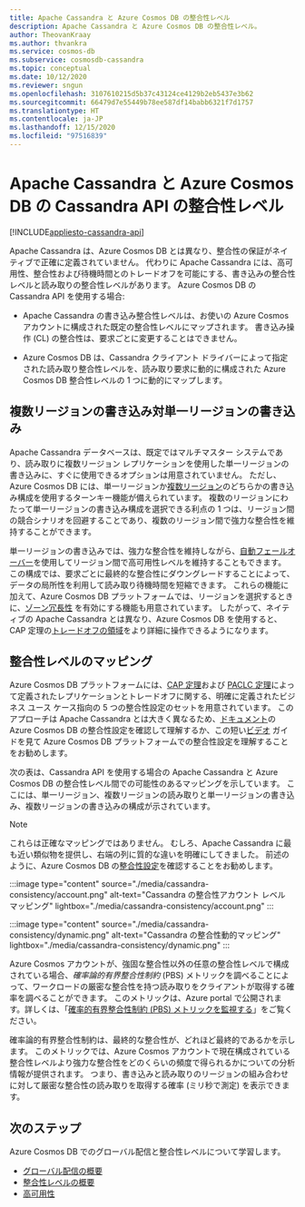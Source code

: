 ```yaml
---
title: Apache Cassandra と Azure Cosmos DB の整合性レベル
description: Apache Cassandra と Azure Cosmos DB の整合性レベル。
author: TheovanKraay
ms.author: thvankra
ms.service: cosmos-db
ms.subservice: cosmosdb-cassandra
ms.topic: conceptual
ms.date: 10/12/2020
ms.reviewer: sngun
ms.openlocfilehash: 3107610215d5b37c43124ce4129b2eb5437e3b62
ms.sourcegitcommit: 66479d7e55449b78ee587df14babb6321f7d1757
ms.translationtype: HT
ms.contentlocale: ja-JP
ms.lasthandoff: 12/15/2020
ms.locfileid: "97516839"
---
```

# <a name="apache-cassandra-and-azure-cosmos-db-cassandra-api-consistency-levels"></a>Apache Cassandra と Azure Cosmos DB の Cassandra API の整合性レベル
[!INCLUDE[appliesto-cassandra-api](includes/appliesto-cassandra-api.md)]

Apache Cassandra は、Azure Cosmos DB とは異なり、整合性の保証がネイティブで正確に定義されていません。 代わりに Apache Cassandra には、高可用性、整合性および待機時間とのトレードオフを可能にする、書き込みの整合性レベルと読み取りの整合性レベルがあります。 Azure Cosmos DB の Cassandra API を使用する場合:

* Apache Cassandra の書き込み整合性レベルは、お使いの Azure Cosmos アカウントに構成された既定の整合性レベルにマップされます。 書き込み操作 (CL) の整合性は、要求ごとに変更することはできません。

* Azure Cosmos DB は、Cassandra クライアント ドライバーによって指定された読み取り整合性レベルを、読み取り要求に動的に構成された Azure Cosmos DB 整合性レベルの 1 つに動的にマップします。

## <a name="multi-region-writes-vs-single-region-writes"></a>複数リージョンの書き込み対単一リージョンの書き込み

Apache Cassandra データベースは、既定ではマルチマスター システムであり、読み取りに複数リージョン レプリケーションを使用した単一リージョンの書き込みに、すぐに使用できるオプションは用意されていません。 ただし、Azure Cosmos DB には、単一リージョンか[複数リージョン](how-to-multi-master.md)のどちらかの書き込み構成を使用するターンキー機能が備えられています。 複数のリージョンにわたって単一リージョンの書き込み構成を選択できる利点の 1 つは、リージョン間の競合シナリオを回避することであり、複数のリージョン間で強力な整合性を維持することができます。 

単一リージョンの書き込みでは、強力な整合性を維持しながら、[自動フェールオーバー](high-availability.md#multi-region-accounts-with-a-single-write-region-write-region-outage)を使用してリージョン間で高可用性レベルを維持することもできます。 この構成では、要求ごとに最終的な整合性にダウングレードすることによって、データの局所性を利用して読み取り待機時間を短縮できます。 これらの機能に加えて、Azure Cosmos DB プラットフォームでは、リージョンを選択するときに、[ゾーン冗長性](high-availability.md#availability-zone-support) を有効にする機能も用意されています。 したがって、ネイティブの Apache Cassandra とは異なり、Azure Cosmos DB を使用すると、CAP 定理の[トレードオフの領域](consistency-levels.md#rto)をより詳細に操作できるようになります。

## <a name="mapping-consistency-levels"></a>整合性レベルのマッピング

Azure Cosmos DB プラットフォームには、[CAP 定理](https://en.wikipedia.org/wiki/CAP_theorem)および [PACLC 定理](https://en.wikipedia.org/wiki/PACELC_theorem)によって定義されたレプリケーションとトレードオフに関する、明確に定義されたビジネス ユース ケース指向の 5 つの整合性設定のセットを用意されています。 このアプローチは Apache Cassandra とは大きく異なるため、[ドキュメント](consistency-levels.md)の Azure Cosmos DB の整合性設定を確認して理解するか、この短い[ビデオ](https://www.youtube.com/watch?v=t1--kZjrG-o) ガイドを見て Azure Cosmos DB プラットフォームでの整合性設定を理解することをお勧めします。

次の表は、Cassandra API を使用する場合の Apache Cassandra と Azure Cosmos DB の整合性レベル間での可能性のあるマッピングを示しています。 ここには、単一リージョン、複数リージョンの読み取りと単一リージョンの書き込み、複数リージョンの書き込みの構成が示されています。

> [!NOTE]
> これらは正確なマッピングではありません。 むしろ、Apache Cassandra に最も近い類似物を提供し、右端の列に質的な違いを明確にしてきました。 前述のように、Azure Cosmos DB の[整合性設定](consistency-levels.md)を確認することをお勧めします。 

:::image type="content" source="./media/cassandra-consistency/account.png" alt-text="Cassandra の整合性アカウント レベル マッピング" lightbox="./media/cassandra-consistency/account.png" :::

:::image type="content" source="./media/cassandra-consistency/dynamic.png" alt-text="Cassandra の整合性動的マッピング" lightbox="./media/cassandra-consistency/dynamic.png" :::

Azure Cosmos アカウントが、強固な整合性以外の任意の整合性レベルで構成されている場合、*確率論的有界整合性制約* (PBS) メトリックを調べることによって、ワークロードの厳密な整合性を持つ読み取りをクライアントが取得する確率を調べることができます。 このメトリックは、Azure portal で公開されます。詳しくは、「[確率的有界整合性制約 (PBS) メトリックを監視する](how-to-manage-consistency.md#monitor-probabilistically-bounded-staleness-pbs-metric)」をご覧ください。

確率論的有界整合性制約は、最終的な整合性が、どれほど最終的であるかを示します。 このメトリックでは、Azure Cosmos アカウントで現在構成されている整合性レベルより強力な整合性をどのくらいの頻度で得られるかについての分析情報が提供されます。 つまり、書き込みと読み取りのリージョンの組み合わせに対して厳密な整合性の読み取りを取得する確率 (ミリ秒で測定) を表示できます。

## <a name="next-steps"></a>次のステップ

Azure Cosmos DB でのグローバル配信と整合性レベルについて学習します。

* [グローバル配信の概要](distribute-data-globally.md)
* [整合性レベルの概要](consistency-levels.md)
* [高可用性](high-availability.md)
